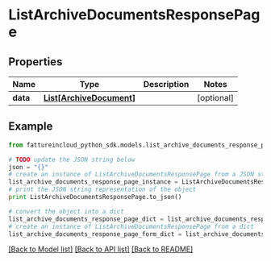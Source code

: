 # ListArchiveDocumentsResponsePage


## Properties
Name | Type | Description | Notes
------------ | ------------- | ------------- | -------------
**data** | [**List[ArchiveDocument]**](ArchiveDocument.md) |  | [optional] 

## Example

```python
from fattureincloud_python_sdk.models.list_archive_documents_response_page import ListArchiveDocumentsResponsePage

# TODO update the JSON string below
json = "{}"
# create an instance of ListArchiveDocumentsResponsePage from a JSON string
list_archive_documents_response_page_instance = ListArchiveDocumentsResponsePage.from_json(json)
# print the JSON string representation of the object
print ListArchiveDocumentsResponsePage.to_json()

# convert the object into a dict
list_archive_documents_response_page_dict = list_archive_documents_response_page_instance.to_dict()
# create an instance of ListArchiveDocumentsResponsePage from a dict
list_archive_documents_response_page_form_dict = list_archive_documents_response_page.from_dict(list_archive_documents_response_page_dict)
```
[[Back to Model list]](../README.md#documentation-for-models) [[Back to API list]](../README.md#documentation-for-api-endpoints) [[Back to README]](../README.md)


